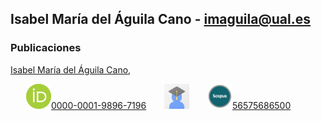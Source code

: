 
## Isabel María del Águila Cano - imaguila@ual.es

### Publicaciones

[Isabel María del Águila Cano](http://brujula.ual.es/authors/8.html),

 &ensp;&ensp;&ensp; <img src="/iconos/orcid.png" style="width:40px;height:40px;">[0000-0001-9896-7196](https://orcid.org/0000-0001-9896-7196)
  &ensp;&ensp;&ensp; [<img src="https://github.com/GrupoKSEual/KSEual/blob/2a1efd3ca8c5fc5ade0f25938f0afde884893596/iconos/scholar.jpg" style="width:40px;height:40px;">](https://scholar.google.es/citations?user=7x1-0GsAAAAJ&hl=es)
    &ensp;&ensp;&ensp; <img src="https://github.com/GrupoKSEual/KSEual/blob/850d20a84a2e63657cd6c7b213bfdaf5b6987434/iconos/scopus.jpg" style="width:40px;height:40px;">[56575686500](https://www.scopus.com/authid/detail.uri?authorId=56575686500)
